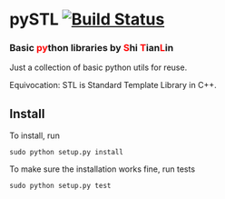pySTL [![Build Status](https://travis-ci.org/strin/pySTL.svg)](https://travis-ci.org/strin/pySTL)
=====
<h3>Basic <font color="red">py</font>thon libraries by <font color="red">S</font>hi <font color="red">T</font>ian<font color="red">L</font>in</h3>

Just a collection of basic python utils for reuse.

Equivocation: STL is Standard Template Library in C++.


Install 
-------

To install, run

```
sudo python setup.py install
```
To make sure the installation works fine, run tests

```
sudo python setup.py test
```


